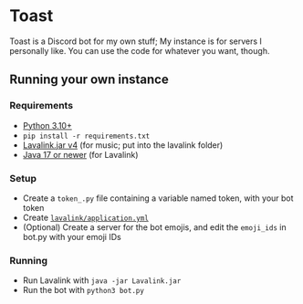 # Toast
Toast is a Discord bot for my own stuff; My instance is for servers I personally like.
You can use the code for whatever you want, though.

## Running your own instance
### Requirements
* [Python 3.10+](https://www.python.org/downloads/)
* `pip install -r requirements.txt`
* [Lavalink.jar v4](https://github.com/freyacodes/Lavalink/releases/latest) (for music; put into the lavalink folder)
* [Java 17 or newer](https://www.oracle.com/java/technologies/downloads/) (for Lavalink)

### Setup
* Create a `token_.py` file containing a variable named token, with your bot token
* Create [`lavalink/application.yml`](https://github.com/freyacodes/Lavalink/blob/master/LavalinkServer/application.yml.example)
* (Optional) Create a server for the bot emojis, and edit the `emoji_ids` in bot.py with your emoji IDs

### Running
* Run Lavalink with `java -jar Lavalink.jar`
* Run the bot with `python3 bot.py`
